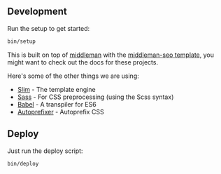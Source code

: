 
## Development

Run the setup to get started:

```bash
bin/setup
```



This is built on top of [middleman](https://middlemanapp.com/) with the
[middleman-seo template](https://github.com/secretsaucehq/middleman-seo), you
might want to check out the docs for these projects.

Here's some of the other things we are using:

* [Slim](http://slim-lang.com/) - The template engine
* [Sass](http://sass-lang.com/) - For CSS preprocessing (using the Scss syntax)
* [Babel](https://babeljs.io/) - A transpiler for ES6
* [Autoprefixer](https://github.com/middleman/middleman-autoprefixer) -
Autoprefix CSS

## Deploy

Just run the deploy script:

```bash
bin/deploy
```
